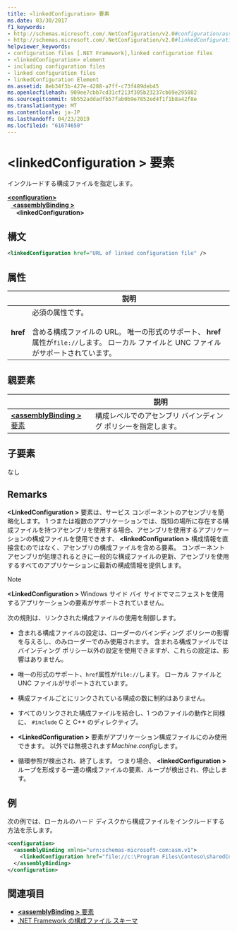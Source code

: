 ```yaml
---
title: <linkedConfiguration> 要素
ms.date: 03/30/2017
f1_keywords:
- http://schemas.microsoft.com/.NetConfiguration/v2.0#configuration/assemblyBinding/linkedConfiguration
- http://schemas.microsoft.com/.NetConfiguration/v2.0#linkedConfiguration
helpviewer_keywords:
- configuration files [.NET Framework],linked configuration files
- <linkedConfiguration> element
- including configuration files
- linked configuration files
- linkedConfiguration Element
ms.assetid: 8eb34f3b-427e-4288-a7ff-c73f489deb45
ms.openlocfilehash: 909ee7cbb7cd31cf213f305b23237cb69e295882
ms.sourcegitcommit: 9b552addadfb57fab0b9e7852ed4f1f1b8a42f8e
ms.translationtype: MT
ms.contentlocale: ja-JP
ms.lasthandoff: 04/23/2019
ms.locfileid: "61674650"
---
```

# <a name="linkedconfiguration-element"></a>\<linkedConfiguration > 要素

インクルードする構成ファイルを指定します。

[ **\<configuration>** ](~/docs/framework/configure-apps/file-schema/configuration-element.md)   
&nbsp;&nbsp;[ **\<assemblyBinding >** ](~/docs/framework/configure-apps/file-schema/assemblybinding-element-for-configuration.md)   
&nbsp;&nbsp;&nbsp;&nbsp; **\<linkedConfiguration>**

## <a name="syntax"></a>構文

```xml
<linkedConfiguration href="URL of linked configuration file" />
```

## <a name="attribute"></a>属性

|           | 説明 |
| --------- | ----------- |
| **href**  | 必須の属性です。<br><br>含める構成ファイルの URL。 唯一の形式のサポート、 **href**属性が`file://`します。 ローカル ファイルと UNC ファイルがサポートされています。 |

## <a name="parent-element"></a>親要素

|     | 説明 |
| --- | ----------- |
| [ **\<assemblyBinding >** 要素](~/docs/framework/configure-apps/file-schema/assemblybinding-element-for-configuration.md) | 構成レベルでのアセンブリ バインディング ポリシーを指定します。 |

## <a name="child-elements"></a>子要素

なし

## <a name="remarks"></a>Remarks

**\<LinkedConfiguration >** 要素は、サービス コンポーネントのアセンブリを簡略化します。 1 つまたは複数のアプリケーションでは、既知の場所に存在する構成ファイルを持つアセンブリを使用する場合、アセンブリを使用するアプリケーションの構成ファイルを使用できます、  **\<linkedConfiguration >** 構成情報を直接含むのではなく、アセンブリの構成ファイルを含める要素。 コンポーネント アセンブリが処理されるときに一般的な構成ファイルの更新、アセンブリを使用するすべてのアプリケーションに最新の構成情報を提供します。

> [!NOTE]
> **\<LinkedConfiguration >** Windows サイド バイ サイドでマニフェストを使用するアプリケーションの要素がサポートされていません。

次の規則は、リンクされた構成ファイルの使用を制御します。

- 含まれる構成ファイルの設定は、ローダーのバインディング ポリシーの影響を与えるし、のみローダーでのみ使用されます。 含まれる構成ファイルではバインディング ポリシー以外の設定を使用できますが、これらの設定は、影響はありません。

- 唯一の形式のサポート、`href`属性が`file://`します。 ローカル ファイルと UNC ファイルがサポートされています。

- 構成ファイルごとにリンクされている構成の数に制約はありません。

- すべてのリンクされた構成ファイルを結合し、1 つのファイルの動作と同様に、 `#include` C と C++ のディレクティブ。

- **\<LinkedConfiguration >** 要素がアプリケーション構成ファイルにのみ使用できます。 以外では無視されます*Machine.config*します。

- 循環参照が検出され、終了します。 つまり場合、  **\<linkedConfiguration >** ループを形成する一連の構成ファイルの要素、ループが検出され、停止します。

## <a name="example"></a>例

次の例では、ローカルのハード ディスクから構成ファイルをインクルードする方法を示します。

```xml
<configuration>
  <assemblyBinding xmlns="urn:schemas-microsoft-com:asm.v1">
    <linkedConfiguration href="file://c:\Program Files\Contoso\sharedConfig.xml"/>
  </assemblyBinding>
</configuration>
```

## <a name="see-also"></a>関連項目

- [ **\<assemblyBinding >** 要素](~/docs/framework/configure-apps/file-schema/assemblybinding-element-for-configuration.md)
- [.NET Framework の構成ファイル スキーマ](~/docs/framework/configure-apps/file-schema/index.md)
